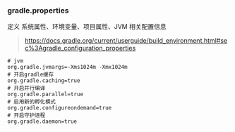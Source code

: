 ### gradle.properties

定义 系统属性、环境变量、项目属性、JVM 相关配置信息

> https://docs.gradle.org/current/userguide/build_environment.html#sec%3Agradle_configuration_properties

```
# jvm
org.gradle.jvmargs=-Xms1024m -Xmx1024m
# 开启gradle缓存
org.gradle.caching=true
# 开启并行编译
org.gradle.parallel=true
# 启用新的孵化模式
org.gradle.configureondemand=true
# 开启守护进程
org.gradle.daemon=true
```